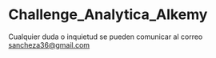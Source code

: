 # Challenge_Analytica_Alkemy

Cualquier duda o inquietud se pueden comunicar al correo sancheza36@gmail.com
